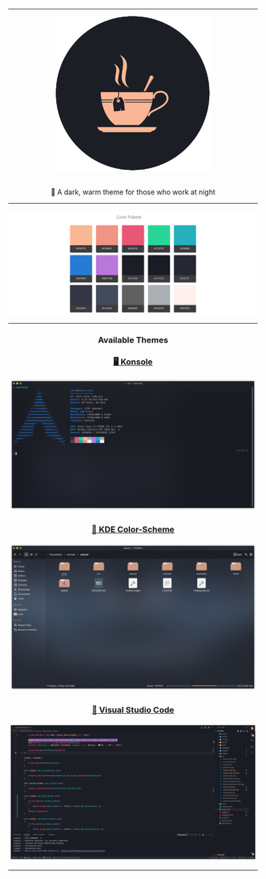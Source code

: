 <hr>

<div align="center"> 
    <img src="assets/logo.png" height=312/>
</div>

<br/>

<p align="center"> 
   🍵 A dark, warm theme for those who work at night
</p>

---

<div align="center"> 
    <img src="assets/palette.svg" />
    <hr />
    <h3>Available Themes</h3>
    <h3><a href="https://github.com/midnight-tea/konsole">🖥️ Konsole</a></h3>
    <img src="https://raw.githubusercontent.com/midnight-tea/konsole/main/assets/konsole.png" />
    <br/>
    <h3><a href="https://github.com/midnight-tea/kde">🐬 KDE Color-Scheme</a></h3>
    <img src="https://raw.githubusercontent.com/midnight-tea/kde/master/assets/dolphin.png" />
    <br/>
    <h3><a href="https://github.com/midnight-tea/vscode">🚀 Visual Studio Code</a></h3>
    <img src="https://raw.githubusercontent.com/midnight-tea/vscode/master/assets/vscode.png" />
    <br/>
</div> 

---
